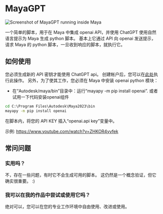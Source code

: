 # MayaGPT

![Screenshot of MayaGPT running inside Maya](https://i.ibb.co/ynW6b2j/Capturar.png)

一个简单的脚本，用于在 Maya 中集成 openai API，并使用 ChatGPT 使用自然语言提示为 Maya 生成 python 脚本。 
基本上它通过 API 向 openai 发送提示，请求 Maya 的 python 脚本，一旦收到响应的脚本，就执行它。

## 如何使用
您必须生成新的 API 密钥才能使用 ChatGPT api。 创建帐户后，您可以在[此处](https://platform.openai.com/account/api-keys)执行此操作。
另外，为了使其工作，您必须在 Maya 中安装 openai python 模块：
- 在“Autodesk/maya/bin”目录中：运行“mayapy -m pip install openai”.
或者试用一下代码安装openai组件
```bat
cd C:\Program Files\Autodesk\Maya2023\bin
mayapy -m pip install openai
```

在脚本内，将您的 API KEY 插入“openai.api key”变量中。

示例:
https://www.youtube.com/watch?v=ZHKOR4yvfek

## 常问问题
### 实用吗？
不，存在一些问题，有时它不会生成可用的脚本。 这仍然是一个概念验证，但它确实很重要。 :)

### 我可以在我的作品中尝试或使用它吗？
绝对可以，您可以在您的专业工作环境中自由使用、改进或使用。
